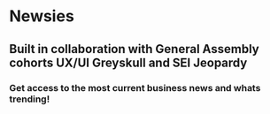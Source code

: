 # Newsies

## Built in collaboration with General Assembly cohorts UX/UI Greyskull and SEI Jeopardy

### Get access to the most current business news and whats trending!
